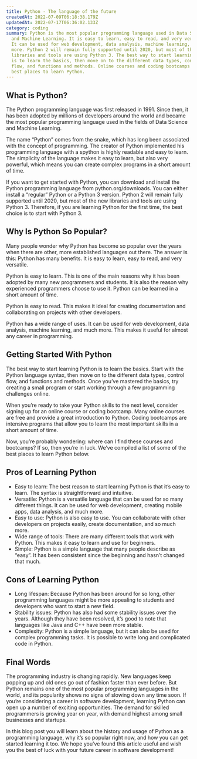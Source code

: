 ```yaml
---
title: Python - The language of the future
createdAt: 2022-07-09T06:18:38.179Z
updatedAt: 2022-07-17T06:36:02.133Z
category: coding
summary: Python is the most popular programming language used in Data Science
  and Machine Learning. It is easy to learn, easy to read, and very versatile.
  It can be used for web development, data analysis, machine learning, and much
  more. Python 2 will remain fully supported until 2020, but most of the new
  libraries and tools are using Python 3. The best way to start learning Python
  is to learn the basics, then move on to the different data types, control
  flow, and functions and methods. Online courses and coding bootcamps are the
  best places to learn Python.
---
```


## What is Python?

The Python programming language was first released in 1991. Since then, it has been adopted by millions of developers around the world and became the most popular programming language used in the fields of Data Science and Machine Learning.

The name “Python” comes from the snake, which has long been associated with the concept of programming. The creator of Python implemented his programming language with a spython is highly readable and easy to learn. The simplicity of the language makes it easy to learn, but also very powerful, which means you can create complex programs in a short amount of time.

If you want to get started with Python, you can download and install the Python programming language from python.org/downloads. You can either install a “regular” Python or a Python 3 version. Python 2 will remain fully supported until 2020, but most of the new libraries and tools are using Python 3. Therefore, if you are learning Python for the first time, the best choice is to start with Python 3.

## Why Is Python So Popular?

Many people wonder why Python has become so popular over the years when there are other, more established languages out there. The answer is this: Python has many benefits. It is easy to learn, easy to read, and very versatile.

Python is easy to learn. This is one of the main reasons why it has been adopted by many new programmers and students. It is also the reason why experienced programmers choose to use it. Python can be learned in a short amount of time.

Python is easy to read. This makes it ideal for creating documentation and collaborating on projects with other developers.

Python has a wide range of uses. It can be used for web development, data analysis, machine learning, and much more. This makes it useful for almost any career in programming.

## Getting Started With Python

The best way to start learning Python is to learn the basics. Start with the Python language syntax, then move on to the different data types, control flow, and functions and methods. Once you’ve mastered the basics, try creating a small program or start working through a few programming challenges online.

When you’re ready to take your Python skills to the next level, consider signing up for an online course or coding bootcamp. Many online courses are free and provide a great introduction to Python. Coding bootcamps are intensive programs that allow you to learn the most important skills in a short amount of time.

Now, you’re probably wondering: where can I find these courses and bootcamps? If so, then you’re in luck. We’ve compiled a list of some of the best places to learn Python below.

## Pros of Learning Python

- Easy to learn: The best reason to start learning Python is that it’s easy to learn. The syntax is straightforward and intuitive.
- Versatile: Python is a versatile language that can be used for so many different things. It can be used for web development, creating mobile apps, data analysis, and much more.
- Easy to use: Python is also easy to use. You can collaborate with other developers on projects easily, create documentation, and so much more.
- Wide range of tools: There are many different tools that work with Python. This makes it easy to learn and use for beginners.
- Simple: Python is a simple language that many people describe as “easy”.  It has been consistent since the beginning and hasn’t changed that much.

## Cons of Learning Python

- Long lifespan: Because Python has been around for so long, other programming languages might be more appealing to students and developers who want to start a new field.
- Stability issues: Python has also had some stability issues over the years. Although they have been resolved, it’s good to note that languages like Java and C++ have been more stable.
- Complexity: Python is a simple language, but it can also be used for complex programming tasks. It is possible to write long and complicated code in Python.

## Final Words

The programming industry is changing rapidly. New languages keep popping up and old ones go out of fashion faster than ever before. But Python remains one of the most popular programming languages in the world, and its popularity shows no signs of slowing down any time soon. 
If you’re considering a career in software development, learning Python can open up a number of exciting opportunities. The demand for skilled programmers is growing year on year, with demand highest among small businesses and startups.

In this blog post you will learn about the history and usage of Python as a programming language, why it’s so popular right now, and how you can get started learning it too. We hope you’ve found this article useful and wish you the best of luck with your future career in software development!
